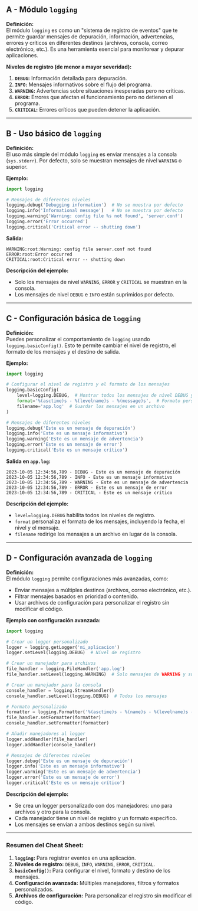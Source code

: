 ## A - Módulo `logging`

**Definición:**  
El módulo `logging` es como un "sistema de registro de eventos" que te permite guardar mensajes de depuración, información, advertencias, errores y críticos en diferentes destinos (archivos, consola, correo electrónico, etc.). Es una herramienta esencial para monitorear y depurar aplicaciones.

**Niveles de registro (de menor a mayor severidad):**

1.  **`DEBUG`:** Información detallada para depuración.
2.  **`INFO`:** Mensajes informativos sobre el flujo del programa.
3.  **`WARNING`:** Advertencias sobre situaciones inesperadas pero no críticas.
4.  **`ERROR`:** Errores que afectan el funcionamiento pero no detienen el programa.
5.  **`CRITICAL`:** Errores críticos que pueden detener la aplicación.

---

## B - Uso básico de `logging`

**Definición:**  
El uso más simple del módulo `logging` es enviar mensajes a la consola (`sys.stderr`). Por defecto, solo se muestran mensajes de nivel `WARNING` o superior.

**Ejemplo:**

```python
import logging

# Mensajes de diferentes niveles
logging.debug('Debugging information')  # No se muestra por defecto
logging.info('Informational message')   # No se muestra por defecto
logging.warning('Warning: config file %s not found', 'server.conf')
logging.error('Error occurred')
logging.critical('Critical error -- shutting down')
```

**Salida:**

```
WARNING:root:Warning: config file server.conf not found
ERROR:root:Error occurred
CRITICAL:root:Critical error -- shutting down
```

**Descripción del ejemplo:**

- Solo los mensajes de nivel `WARNING`, `ERROR` y `CRITICAL` se muestran en la consola.
- Los mensajes de nivel `DEBUG` e `INFO` están suprimidos por defecto.

---

## C - Configuración básica de `logging`

**Definición:**  
Puedes personalizar el comportamiento de `logging` usando `logging.basicConfig()`. Esto te permite cambiar el nivel de registro, el formato de los mensajes y el destino de salida.

**Ejemplo:**

```python
import logging

# Configurar el nivel de registro y el formato de los mensajes
logging.basicConfig(
    level=logging.DEBUG,  # Mostrar todos los mensajes de nivel DEBUG y superiores
    format='%(asctime)s - %(levelname)s - %(message)s',  # Formato personalizado
    filename='app.log'  # Guardar los mensajes en un archivo
)

# Mensajes de diferentes niveles
logging.debug('Este es un mensaje de depuración')
logging.info('Este es un mensaje informativo')
logging.warning('Este es un mensaje de advertencia')
logging.error('Este es un mensaje de error')
logging.critical('Este es un mensaje crítico')
```

**Salida en `app.log`:**

```
2023-10-05 12:34:56,789 - DEBUG - Este es un mensaje de depuración
2023-10-05 12:34:56,789 - INFO - Este es un mensaje informativo
2023-10-05 12:34:56,789 - WARNING - Este es un mensaje de advertencia
2023-10-05 12:34:56,789 - ERROR - Este es un mensaje de error
2023-10-05 12:34:56,789 - CRITICAL - Este es un mensaje crítico
```

**Descripción del ejemplo:**

- `level=logging.DEBUG` habilita todos los niveles de registro.
- `format` personaliza el formato de los mensajes, incluyendo la fecha, el nivel y el mensaje.
- `filename` redirige los mensajes a un archivo en lugar de la consola.

---

## D - Configuración avanzada de `logging`

**Definición:**  
El módulo `logging` permite configuraciones más avanzadas, como:

- Enviar mensajes a múltiples destinos (archivos, correo electrónico, etc.).
- Filtrar mensajes basados en prioridad o contenido.
- Usar archivos de configuración para personalizar el registro sin modificar el código.

**Ejemplo con configuración avanzada:**

```python
import logging

# Crear un logger personalizado
logger = logging.getLogger('mi_aplicacion')
logger.setLevel(logging.DEBUG)  # Nivel de registro

# Crear un manejador para archivos
file_handler = logging.FileHandler('app.log')
file_handler.setLevel(logging.WARNING)  # Solo mensajes de WARNING y superiores

# Crear un manejador para la consola
console_handler = logging.StreamHandler()
console_handler.setLevel(logging.DEBUG)  # Todos los mensajes

# Formato personalizado
formatter = logging.Formatter('%(asctime)s - %(name)s - %(levelname)s - %(message)s')
file_handler.setFormatter(formatter)
console_handler.setFormatter(formatter)

# Añadir manejadores al logger
logger.addHandler(file_handler)
logger.addHandler(console_handler)

# Mensajes de diferentes niveles
logger.debug('Este es un mensaje de depuración')
logger.info('Este es un mensaje informativo')
logger.warning('Este es un mensaje de advertencia')
logger.error('Este es un mensaje de error')
logger.critical('Este es un mensaje crítico')
```

**Descripción del ejemplo:**

- Se crea un logger personalizado con dos manejadores: uno para archivos y otro para la consola.
- Cada manejador tiene un nivel de registro y un formato específico.
- Los mensajes se envían a ambos destinos según su nivel.

---

### Resumen del Cheat Sheet:

1.  **`logging`:** Para registrar eventos en una aplicación.
2.  **Niveles de registro:** `DEBUG`, `INFO`, `WARNING`, `ERROR`, `CRITICAL`.
3.  **`basicConfig()`:** Para configurar el nivel, formato y destino de los mensajes.
4.  **Configuración avanzada:** Múltiples manejadores, filtros y formatos personalizados.
5.  **Archivos de configuración:** Para personalizar el registro sin modificar el código.

